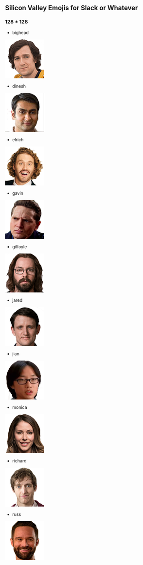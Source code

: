 ## Silicon Valley Emojis for Slack or Whatever

### 128 * 128

* bighead

![bighead](png/bighead.png)

* dinesh

![dinesh](png/dinesh.png)

* elrich

![elrich](png/elrich.png)

* gavin

![gavin](png/gavin.png)

* gilfoyle

![gilfoyle](png/gilfoyle.png)

* jared

![jared](png/jared.png)

* jian

![jian](png/jian.png)

* monica

![monica](png/monica.png)

* richard

![richard](png/richard.png)

* russ

![russ](png/russ.png)
